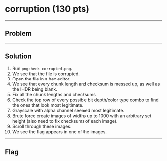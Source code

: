 # corruption (130 pts)

---

## Problem

---

## Solution
1) Run `pngcheck corrupted.png`.
2) We see that the file is corrupted.
3) Open the file in a hex editor.
4) We see that every chunk length and checksum is messed up, as well as the IHDR being blank.
5) Fix all the chunk lengths and checksums
6) Check the top row of every possible bit depth/color type combo to find the ones that look most legitimate.
7) Grayscale with alpha channel seemed most legitimate.
8) Brute force create images of widths up to 1000 with an arbitrary set height (also need to fix checksums of each image).
9) Scroll through these images.
10) We see the flag appears in one of the images.

---

## Flag